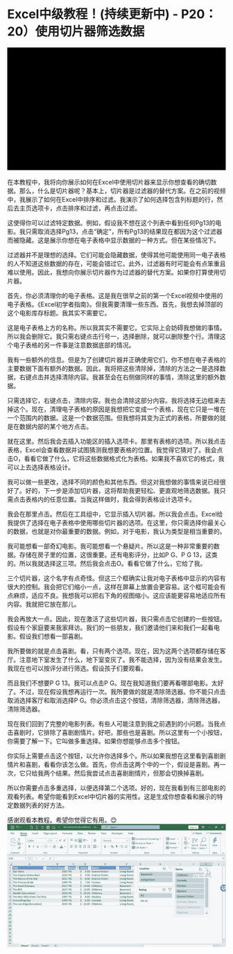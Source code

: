 # Excel中级教程！(持续更新中) - P20：20）使用切片器筛选数据 

![](img/1a16bf7124803b0951f6a76597d440e4_0.png)

在本教程中，我将向你展示如何在Excel中使用切片器来显示你想查看的确切数据。那么，什么是切片器呢？基本上，切片器是过滤器的替代方案。在之前的视频中，我展示了如何在Excel中排序和过滤。我演示了如何选择包含列标题的行，然后去主页选项卡，点击排序和过滤，再点击过滤。

这使得你可以过滤特定数据。例如，假设我不想在这个列表中看到任何Pg13的电影。我只需取消选择Pg13，点击“确定”，所有Pg13的结果现在都因为这个过滤器而被隐藏。这是展示你想在电子表格中显示数据的一种方式。但在某些情况下。

过滤器并不是理想的选择。它们可能会隐藏数据，使得其他可能使用同一电子表格的人不知道这些数据的存在，可能会错过它。此外，过滤器有时可能会有点笨重且难以使用。因此，我想向你展示切片器作为过滤器的替代方案。如果你打算使用切片器。

首先，你必须清理你的电子表格。这是我在很早之前的第一个Excel视频中使用的电子表格。《Excel初学者指南》。但我需要清理一些东西。首先，我想去掉顶部的这个电影库存标题。我其实不需要它。

这是电子表格上方的名称。所以我其实不需要它。它实际上会妨碍我想做的事情。所以我会删除它。我只需右键点击行号一，选择删除，就可以删除整个行。清理这个电子表格的另一件事是注意数据底部的情况。

我有一些额外的信息。但是为了创建切片器并正确使用它们，你不想在电子表格的主要数据下面有额外的数据。因此，我将把这些清除掉，清除的方法之一是选择数据，右键点击并选择清除内容。我甚至会在右侧做同样的事情，清除这里的额外数据。

只需选择它，右键点击，清除内容。我也会清除这部分内容。我将选择无边框来去掉这个。现在，清理电子表格的原因是我想把它变成一个表格，现在它只是一堆在一个范围内的数据。这是一个数据范围。但我想将其变为正式的表格，所要做的就是在数据内部的某个地方点击。

就在这里。然后我会去插入功能区的插入选项卡。那里有表格的选项。所以我点击表格，Excel会查看数据并试图猜测我想要表格的位置。我觉得它猜对了。我会点击O，看看它做了什么，它将这些数据格式化为表格。如果我不喜欢它的格式，我可以上去选择表格设计。

我可以做一些更改，选择不同的颜色和其他东西。但这对我想做的事情来说已经很好了。好的，下一步是添加切片器，这将帮助我更轻松、更直观地筛选数据。我只需点击表格内的任意位置。当我这样做时，我会得到表格设计选项卡。

我会在那里点击。然后在工具组中，它显示插入切片器。所以我会点击。Excel给我提供了选择在电子表格中使用哪些切片器的选项。在这里，你只需选择你最关心的数据，也就是对你最重要的数据。例如，对于电影，我认为类型是相当重要的。

我可能想看一部奇幻电影。我可能想看一个悬疑片。所以这是一种非常重要的数据。存储在房子里的位置，这很重要。还有电影评分，比如P G、P G 13，这类的。所以我就选择这三项。然后我会点击O。看看它做了什么，它给了我。

三个切片器，这个名字有点奇怪。但这三个框确实让我对电子表格中显示的内容有很大的控制。我会把它们缩小一点，这样在屏幕上放置会更容易。这个框可能会有点麻烦，适应不良。我想我可以把右下角的视图缩小。这应该能更容易地适应所有内容。我就把它放在那儿。

我会再放大一点。因此，现在激活了这些切片器，我只需点击它创建的一些按钮。假设有个家庭要来我家拜访。我们的一些朋友，我们邀请他们来和我们一起看电影。假设我们想看一部喜剧。

我所要做的就是点击喜剧。看，只有两个选项。现在，因为这两个选项都存储在客厅。注意地下室发生了什么，地下室变灰了。我不能选择，因为没有结果会发生。我现在也可以按评分进行筛选。假设孩子们要观看。

而且我们不想要P G 13。我可以点击P G。现在我知道我们要再看哪部电影。太好了。不过，现在假设我想再运行一次。我所要做的就是清除筛选器。你不能只点击取消选择客厅和取消选择P G。你必须点击这个按钮，清除筛选器，清除筛选器，清除筛选器。

现在我们回到了完整的电影列表。有些人可能注意到我之前遇到的小问题。当我点击喜剧时，它排除了喜剧剧情片。好吧，那些也是喜剧。所以这里有一个小按钮，你需要了解一下。它叫做多重选择。如果你想能够点击多个按钮。

你实际上需要点击这个按钮，以允许你选择多个。所以如果我想在这里看到喜剧剧情片和喜剧，看看你该怎么做。首先，你点击这两个中的一个，假设是喜剧。再一次，它只给我两个结果。然后我尝试点击喜剧剧情片，但那会切换掉喜剧。

所以你需要点击多重选择，以便选择第二个选项。好的，现在我看到有三部电影的观看列表。希望你能看到Excel中切片器的实用性。这是生成你想查看和展示的特定数据列表的好方法。

感谢观看本教程。希望你觉得它有用。😊![](img/1a16bf7124803b0951f6a76597d440e4_2.png)
